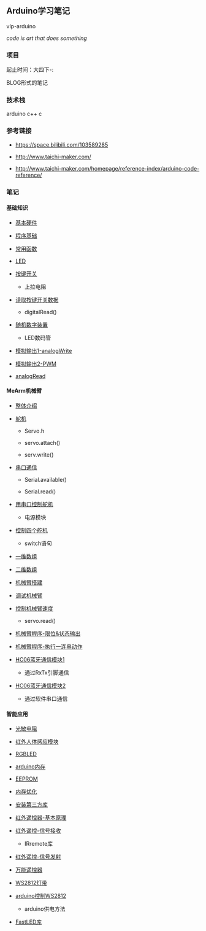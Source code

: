 ## Arduino学习笔记

vlp-arduino

_code is art that does something_

### 项目

起止时间：大四下-:

BLOG形式的笔记

### 技术栈

arduino c++ c

### 参考链接

* https://space.bilibili.com/103589285

* http://www.taichi-maker.com/

* http://www.taichi-maker.com/homepage/reference-index/arduino-code-reference/

### 笔记

#### 基础知识

* [基本硬件](./notes/基础知识/基本硬件.md)

* [程序基础](./notes/基础知识/程序基础.md)

* [常用函数](./notes/基础知识/常用函数.md)

* [LED](./notes/基础知识/LED.md)

* [按键开关](./notes/基础知识/按键开关.md)
    
    * 上拉电阻

* [读取按键开关数据](./notes/基础知识/读取按键开关数据.md)

    * digitalRead()

* [随机数字装置](./notes/基础知识/随机数字装置.md)

    * LED数码管

* [模拟输出1-analogWrite](./notes/基础知识/analogWrite.md)

* [模拟输出2-PWM](./notes/基础知识/PWM.md)

* [analogRead](./notes/基础知识/analogRead.md)

#### MeArm机械臂

* [整体介绍](./notes/机械臂/整体架构.md)

* [舵机](./notes/机械臂/舵机.md)

    * Servo.h

    * servo.attach()

    * serv.write()

* [串口通信](./notes/机械臂/串口通讯.md)

    * Serial.available()

    * Serial.read()

* [用串口控制舵机](./notes/机械臂/用串口控制舵机.md)

    * 电源模块

* [控制四个舵机](./notes/机械臂/控制四个伺服电机.md)

    * switch语句

* [一维数组](./notes/机械臂/一维数组.md)

* [二维数组](./notes/机械臂/二维数组.md)

* [机械臂搭建](./notes/机械臂/机械臂搭建.md)

* [调试机械臂](./notes/机械臂/调试机械臂.md)

* [控制机械臂速度](./notes/机械臂/控制机械臂速度.md)

    * servo.read()

* [机械臂程序-限位&状态输出](./notes/机械臂/程序1.md)

* [机械臂程序-执行一连串动作](./notes/机械臂/程序2.md)

* [HC06蓝牙通信模块1](./notes/机械臂/HC06蓝牙模块1.md)

    * 通过RxTx引脚通信

* [HC06蓝牙通信模块2](./notes/机械臂/HC06蓝牙模块2.md)

    * 通过软件串口通信

#### 智能应用

* [光敏电阻](./notes/智能应用/光敏电阻.md)

* [红外人体感应模块](./notes/智能应用/红外人体感应模块.md)

* [RGBLED](./notes/智能应用/RGBLED.md)

* [arduino内存](./notes/智能应用/arduino内存.md)

* [EEPROM](./notes/智能应用/EEPROM.md)

* [内存优化](./notes/智能应用/优化内存使用.md)

* [安装第三方库](./notes/智能应用/安装第三方库.md)

* [红外遥控器-基本原理](./notes/智能应用/红外遥控.md)

* [红外遥控-信号接收](./notes/智能应用/红外遥控信号接收.md)

    * IRremote库

* [红外遥控-信号发射](./notes/智能应用/红外遥控信号发送.md)

* [万能遥控器](./notes/智能应用/万能遥控器.md)

* [WS2812灯带](./notes/智能应用/WS2812.md)

* [arduino控制WS2812](./notes/智能应用/使用arduino控制WS2812.md)

    * arduino供电方法

* [FastLED库](./notes/智能应用/FastLED.md)
